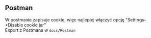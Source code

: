## Postman
W postmanie zapisuje cookie, więc najlepiej włączyć opcję "Settings->Disable cookie jar"<br/>
Export z Postmana w `docs/Postman`